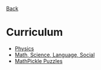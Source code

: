 [Back](educational.md)
# Curriculum
  * [Physics](https://www.spec2000.net/06-basicphysics.htm)
  * [Math, Science, Language, Social](https://www.ixl.com/)
  * [MathPickle Puzzles](http://mathpickle.com/puzzles-and-games/)
